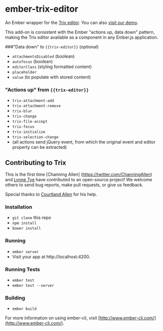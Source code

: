 # ember-trix-editor

An Ember wrapper for the [Trix editor](https://github.com/basecamp/trix).
You can also [visit our demo](lynnetye.github.io/ember-trix-editor/).

This add-on is consistent with the Ember "actions up, data down" pattern, making
the Trix editor available as a component in any Ember.js application.

###"Data down" to `{{trix-editor}}` (optional)
* `attachmentsDisabled` (boolean)
* `autofocus` (boolean)
* `editorClass` (styling formatted content)
* `placeholder`
* `value` (to populate with stored content)

### "Actions up" from `{{trix-editor}}`
* `trix-attachment-add`
* `trix-attachment-remove`
* `trix-blur`
* `trix-change`
* `trix-file-accept`
* `trix-focus`
* `trix-initialize`
* `trix-selection-change`
* (all actions send jQuery event, from which the original event and editor
property can be extracted)

## Contributing to Trix
This is the first time [Channing Allen] (https://twitter.com/ChanningAllen) and [Lynne Tye](https://twitter.com/lynnetye)
have contributed to an open-source project! We welcome others to send bug reports,
make pull requests, or give us feedback.

Special thanks to [Courtland Allen](https://twitter.com/csallen) for his help.

### Installation

* `git clone` this repo
* `npm install`
* `bower install`

### Running

* `ember server`
* Visit your app at http://localhost:4200.

### Running Tests

* `ember test`
* `ember test --server`

### Building

* `ember build`

For more information on using ember-cli, visit [http://www.ember-cli.com/](http://www.ember-cli.com/).
